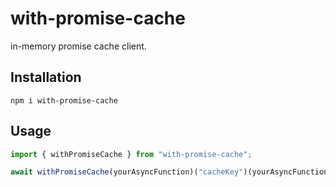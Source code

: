 with-promise-cache
====
in-memory promise cache client.

## Installation
`npm i with-promise-cache`

## Usage
```typescript
import { withPromiseCache } from "with-promise-cache";

await withPromiseCache(yourAsyncFunction)("cacheKey")(yourAsyncFunctionArgs)

```
